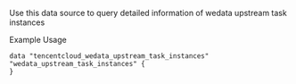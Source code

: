 Use this data source to query detailed information of wedata upstream task instances

Example Usage

```hcl
data "tencentcloud_wedata_upstream_task_instances" "wedata_upstream_task_instances" {
}
```